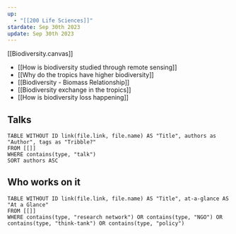 ```yaml
---
up:
  - "[[200 Life Sciences]]"
stardate: Sep 30th 2023
update: Sep 30th 2023
---
```


[[Biodiversity.canvas]]

- [[How is biodiversity studied through remote sensing]]
- [[Why do the tropics have higher biodiversity]]
- [[Biodiversity - Biomass Relationship]]
- [[Biodiversity exchange in the tropics]]
- [[How is biodiversity loss happening]]




## Talks
```dataview
TABLE WITHOUT ID link(file.link, file.name) AS "Title", authors as "Author", tags as "Tribble?"
FROM [[]]
WHERE contains(type, "talk")
SORT authors ASC
```

## Who works on it

```dataview
TABLE WITHOUT ID link(file.link, file.name) AS "Title", at-a-glance AS "At a Glance"
FROM [[]]
WHERE contains(type, "research network") OR contains(type, "NGO") OR contains(type, "think-tank") OR contains(type, "policy")
```

